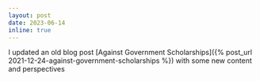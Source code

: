 ```yaml
---
layout: post
date: 2023-06-14
inline: true
---
```


I updated an old blog post
[Against Government Scholarships]({% post_url
2021-12-24-against-government-scholarships %})
with some new content and perspectives
